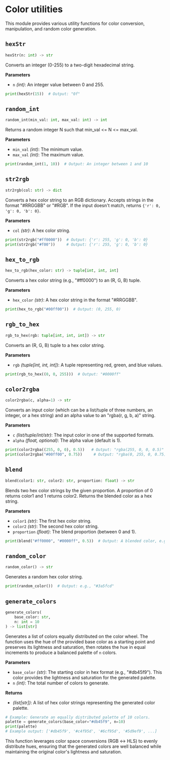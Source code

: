 # Color utilities

This module provides various utility functions for color conversion, manipulation, and random color generation.

## <span class="func"></span>`hexStr`

<!--skip-->
```py
hexStr(n: int) -> str
```

Converts an integer (0-255) to a two-digit hexadecimal string.

<span class="param">**Parameters**</span>

- `n` *(int)*: An integer value between 0 and 255.

<!--skip-->
```py
print(hexStr(15))  # Output: "0f"
```

## <span class="func"></span>`random_int`

<!--skip-->
```py
random_int(min_val: int, max_val: int) -> int
```

Returns a random integer N such that min_val <= N <= max_val.

<span class="param">**Parameters**</span>

- `min_val` *(int)*: The minimum value.
- `max_val` *(int)*: The maximum value.

<!--skip-->
```py
print(random_int(1, 10))  # Output: An integer between 1 and 10
```
## <span class="func"></span>`str2rgb`

<!--skip-->
```py
str2rgb(col: str) -> dict
```

Converts a hex color string to an RGB dictionary. Accepts strings in the format "#RRGGBB" or "#RGB".
If the input doesn't match, returns `{'r': 0, 'g': 0, 'b': 0}`.

<span class="param">**Parameters**</span>

- `col` *(str)*: A hex color string.

<!--skip-->
```py
print(str2rgb("#ff0000"))  # Output: {'r': 255, 'g': 0, 'b': 0}
print(str2rgb("#f00"))     # Output: {'r': 255, 'g': 0, 'b': 0}
```

## <span class="func"></span>`hex_to_rgb`

<!--skip-->
```py
hex_to_rgb(hex_color: str) -> tuple[int, int, int]
```

Converts a hex color string (e.g., "#ff0000") to an (R, G, B) tuple.

<span class="param">**Parameters**</span>

- `hex_color` *(str)*: A hex color string in the format "#RRGGBB".

<!--skip-->
```py
print(hex_to_rgb("#00ff00"))  # Output: (0, 255, 0)
```

## <span class="func"></span>`rgb_to_hex`

<!--skip-->
```py
rgb_to_hex(rgb: tuple[int, int, int]) -> str
```

Converts an (R, G, B) tuple to a hex color string.

<span class="param">**Parameters**</span>

- `rgb` *(tuple[int, int, int])*: A tuple representing red, green, and blue values.

<!--skip-->
```py
print(rgb_to_hex((0, 0, 255)))  # Output: "#0000ff"
```

## <span class="func"></span>`color2rgba`

<!--skip-->
```py
color2rgba(c, alpha=1) -> str
```

Converts an input color (which can be a list/tuple of three numbers, an integer, or a hex string) and an alpha value to an "rgba(r, g, b, a)" string.

<span class="param">**Parameters**</span>

- `c` *(list/tuple/int/str)*: The input color in one of the supported formats.
- `alpha` *(float, optional)*: The alpha value (default is 1).

<!--skip-->
```py
print(color2rgba((255, 0, 0), 0.5))   # Output: "rgba(255, 0, 0, 0.5)"
print(color2rgba("#00ff00", 0.75))     # Output: "rgba(0, 255, 0, 0.75)"
```
## <span class="func"></span>`blend`

<!--skip-->
```py
blend(color1: str, color2: str, proportion: float) -> str
```

Blends two hex color strings by the given proportion.
A proportion of 0 returns color1 and 1 returns color2.
Returns the blended color as a hex string.

<span class="param">**Parameters**</span>

- `color1` *(str)*: The first hex color string.
- `color2` *(str)*: The second hex color string.
- `proportion` *(float)*: The blend proportion (between 0 and 1).

<!--skip-->
```py
print(blend("#ff0000", "#0000ff", 0.5))  # Output: A blended color, e.g., "#800080"
```

## <span class="func"></span>`random_color`

<!--skip-->
```py
random_color() -> str
```

Generates a random hex color string.

<!--skip-->
```py
print(random_color())  # Output: e.g., "#3a5fcd"
```

## <span class="func"></span>`generate_colors`

<!--skip-->
```py
generate_colors(
    base_color: str,
    n: int = 10
) -> list[str]
```

Generates a list of colors equally distributed on the color wheel. The function uses the hue of the provided base color as a starting point and preserves its lightness and saturation, then rotates the hue in equal increments to produce a balanced palette of `n` colors.

<span class="param">**Parameters**</span>

- `base_color` *(str)*: The starting color in hex format (e.g., "#db45f9"). This color provides the lightness and saturation for the generated palette.
- `n` *(int)*: The total number of colors to generate.

<span class="returns">**Returns**</span>

- *(list[str])*: A list of hex color strings representing the generated color palette.

<!--skip-->
```py
# Example: Generate an equally distributed palette of 10 colors.
palette = generate_colors(base_color="#db45f9", n=10)
print(palette)
# Example output: ['#db45f9', '#c4f95d', '#6cf95d', '#5d9ef9', ...]
```

This function leverages color space conversions (RGB ↔ HLS) to evenly distribute hues, ensuring that the generated colors are well balanced while maintaining the original color's lightness and saturation.